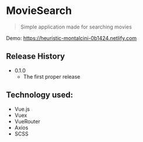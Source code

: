 # MovieSearch
> Simple application made for searching movies

Demo: https://heuristic-montalcini-0b1424.netlify.com

## Release History

* 0.1.0
    * The first proper release

## Technology used:

* Vue.js
* Vuex
* VueRouter
* Axios
* SCSS

